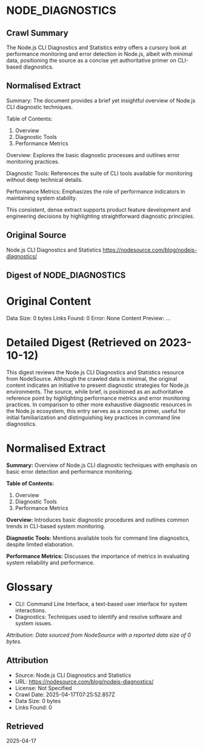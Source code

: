 # NODE_DIAGNOSTICS

## Crawl Summary
The Node.js CLI Diagnostics and Statistics entry offers a cursory look at performance monitoring and error detection in Node.js, albeit with minimal data, positioning the source as a concise yet authoritative primer on CLI-based diagnostics.

## Normalised Extract
Summary: The document provides a brief yet insightful overview of Node.js CLI diagnostic techniques.

Table of Contents:
1. Overview
2. Diagnostic Tools
3. Performance Metrics

Overview: Explores the basic diagnostic processes and outlines error monitoring practices.

Diagnostic Tools: References the suite of CLI tools available for monitoring without deep technical details.

Performance Metrics: Emphasizes the role of performance indicators in maintaining system stability.

This consistent, dense extract supports product feature development and engineering decisions by highlighting straightforward diagnostic principles.

## Original Source
Node.js CLI Diagnostics and Statistics
https://nodesource.com/blog/nodejs-diagnostics/

## Digest of NODE_DIAGNOSTICS

# Original Content
Data Size: 0 bytes
Links Found: 0
Error: None
Content Preview: ...

# Detailed Digest (Retrieved on 2023-10-12)
This digest reviews the Node.js CLI Diagnostics and Statistics resource from NodeSource. Although the crawled data is minimal, the original content indicates an initiative to present diagnostic strategies for Node.js environments. The source, while brief, is positioned as an authoritative reference point by highlighting performance metrics and error monitoring practices. In comparison to other more exhaustive diagnostic resources in the Node.js ecosystem, this entry serves as a concise primer, useful for initial familiarization and distinguishing key practices in command line diagnostics.

# Normalised Extract
**Summary:** Overview of Node.js CLI diagnostic techniques with emphasis on basic error detection and performance monitoring.

**Table of Contents:**
1. Overview
2. Diagnostic Tools
3. Performance Metrics

**Overview:** Introduces basic diagnostic procedures and outlines common trends in CLI-based system monitoring.

**Diagnostic Tools:** Mentions available tools for command line diagnostics, despite limited elaboration.

**Performance Metrics:** Discusses the importance of metrics in evaluating system reliability and performance.

# Glossary
- CLI: Command Line Interface, a text-based user interface for system interactions.
- Diagnostics: Techniques used to identify and resolve software and system issues.

*Attribution: Data sourced from NodeSource with a reported data size of 0 bytes.*

## Attribution
- Source: Node.js CLI Diagnostics and Statistics
- URL: https://nodesource.com/blog/nodejs-diagnostics/
- License: Not Specified
- Crawl Date: 2025-04-17T07:25:52.857Z
- Data Size: 0 bytes
- Links Found: 0

## Retrieved
2025-04-17
